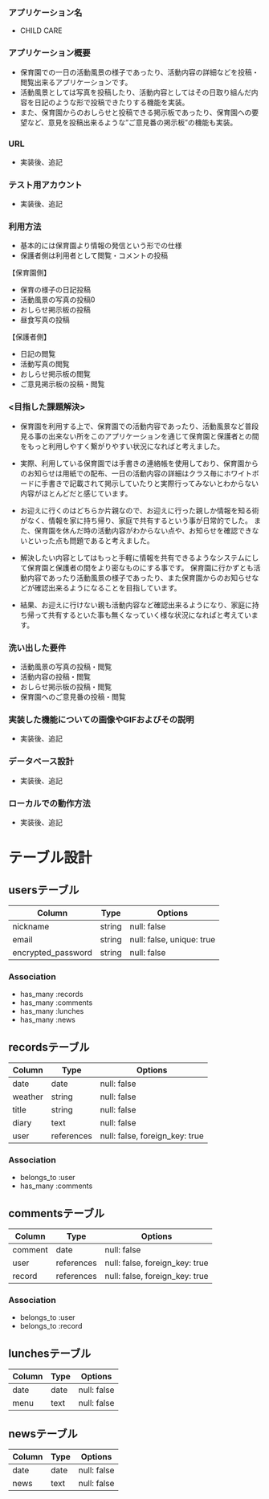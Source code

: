 ### アプリケーション名
- CHILD CARE

### アプリケーション概要
- 保育園での一日の活動風景の様子であったり、活動内容の詳細などを投稿・閲覧出来るアプリケーションです。
- 活動風景としては写真を投稿したり、活動内容としてはその日取り組んだ内容を日記のような形で投稿できたりする機能を実装。
- また、保育園からのおしらせと投稿できる掲示板であったり、保育園への要望など、意見を投稿出来るような”ご意見番の掲示板”の機能も実装。

###  URL
- 実装後、追記

### テスト用アカウント
- 実装後、追記

### 利用方法
- 基本的には保育園より情報の発信という形での仕様
- 保護者側は利用者として閲覧・コメントの投稿

【保育園側】

- 保育の様子の日記投稿
- 活動風景の写真の投稿0
- おしらせ掲示板の投稿
- 昼食写真の投稿

【保護者側】

- 日記の閲覧
- 活動写真の閲覧
- おしらせ掲示板の閲覧
- ご意見掲示板の投稿・閲覧

### <目指した課題解決>
- 保育園を利用する上で、保育園での活動内容であったり、活動風景など普段見る事の出来ない所をこのアプリケーションを通じて保育園と保護者との間をもっと利用しやすく繋がりやすい状況になればと考えました。

- 実際、利用している保育園では手書きの連絡帳を使用しており、保育園からのお知らせは用紙での配布、一日の活動内容の詳細はクラス毎にホワイトボードに手書きで記載されて掲示していたりと実際行ってみないとわからない内容がほとんどだと感じています。

- お迎えに行くのはどちらか片親なので、お迎えに行った親しか情報を知る術がなく、情報を家に持ち帰り、家庭で共有するという事が日常的でした。
また、保育園を休んだ時の活動内容がわからない点や、お知らせを確認できないといった点も問題であると考えました。

- 解決したい内容としてはもっと手軽に情報を共有できるようなシステムにして保育園と保護者の間をより密なものにする事です。
保育園に行かずとも活動内容であったり活動風景の様子であったり、また保育園からのお知らせなどが確認出来るようになることを目指しています。

- 結果、お迎えに行けない親も活動内容など確認出来るようになり、家庭に持ち帰って共有するといた事も無くなっていく様な状況になればと考えています。

### 洗い出した要件	
- 活動風景の写真の投稿・閲覧
- 活動内容の投稿・閲覧
- おしらせ掲示板の投稿・閲覧
- 保育園へのご意見番の投稿・閲覧

### 実装した機能についての画像やGIFおよびその説明
- 実装後、追記

### データベース設計
- 実装後、追記

### ローカルでの動作方法
- 実装後、追記


# テーブル設計

## usersテーブル

| Column             | Type   | Options                   |
| ------------------ | ------ | ------------------------- |
| nickname           | string | null: false               |
| email              | string | null: false, unique: true |
| encrypted_password | string | null: false               |

### Association

- has_many :records
- has_many :comments
- has_many :lunches
- has_many :news


## recordsテーブル

| Column            | Type       | Options                        |
| ----------------- | ---------- | ------------------------------ |
| date              | date       | null: false                    |
| weather           | string     | null: false                    |
| title             | string     | null: false                    |
| diary             | text       | null: false                    |
| user              | references | null: false, foreign_key: true |

### Association

- belongs_to :user
- has_many :comments


## commentsテーブル

| Column            | Type       | Options                        |
| ----------------- | ---------- | ------------------------------ |
| comment           | date       | null: false                    |
| user              | references | null: false, foreign_key: true |
| record            | references | null: false, foreign_key: true |

### Association

- belongs_to :user
- belongs_to :record

## lunchesテーブル

| Column            | Type       | Options                        |
| ----------------- | ---------- | ------------------------------ |
| date              | date       | null: false                    |
| menu              | text       | null: false                    |


## newsテーブル

| Column            | Type       | Options                        |
| ----------------- | ---------- | ------------------------------ |
| date              | date       | null: false                    |
| news              | text       | null: false                    |